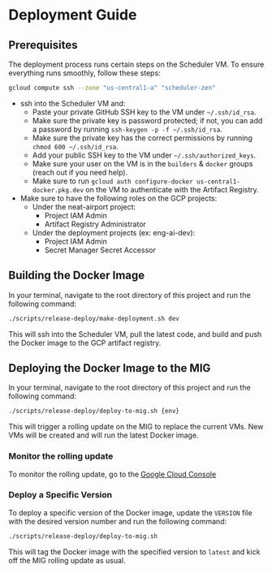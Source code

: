 # Deployment Guide

## Prerequisites

The deployment process runs certain steps on the Scheduler VM. To ensure everything runs smoothly, follow these steps:

```bash
gcloud compute ssh --zone "us-central1-a" "scheduler-zen"
```

- ssh into the Scheduler VM and:
    - Paste your private GitHub SSH key to the VM under `~/.ssh/id_rsa`.
    - Make sure the private key is password protected; if not, you can add a password by running `ssh-keygen -p -f ~/.ssh/id_rsa`.
    - Make sure the private key has the correct permissions by running `chmod 600 ~/.ssh/id_rsa`.
    - Add your public SSH key to the VM under `~/.ssh/authorized_keys`.
    - Make sure your user on the VM is in the `builders` & `docker` groups (reach out if you need help).
    - Make sure to run `gcloud auth configure-docker us-central1-docker.pkg.dev` on the VM to authenticate with the Artifact Registry.
- Make sure to have the following roles on the GCP projects:
    - Under the neat-airport project:
        - Project IAM Admin
        - Artifact Registry Administrator
    - Under the deployment projects (ex: eng-ai-dev):
        - Project IAM Admin
        - Secret Manager Secret Accessor

## Building the Docker Image
In your terminal, navigate to the root directory of this project and run the following command:
```bash
./scripts/release-deploy/make-deployment.sh dev
```
This will ssh into the Scheduler VM, pull the latest code, and build and push the Docker image to the GCP artifact registry.

## Deploying the Docker Image to the MIG
In your terminal, navigate to the root directory of this project and run the following command:
```bash
./scripts/release-deploy/deploy-to-mig.sh {env}
```
This will trigger a rolling update on the MIG to replace the current VMs.
New VMs will be created and will run the latest Docker image.

### Monitor the rolling update
To monitor the rolling update, go to the [Google Cloud Console](https://console.cloud.google.com/compute/instanceGroups/details/us-central1-a/lumino-api-{env})

### Deploy a Specific Version
To deploy a specific version of the Docker image, update the `VERSION` file with the desired version number and run the following command:
```bash
./scripts/release-deploy/deploy-to-mig.sh
```
This will tag the Docker image with the specified version to `latest` and kick off the MIG rolling update as usual.